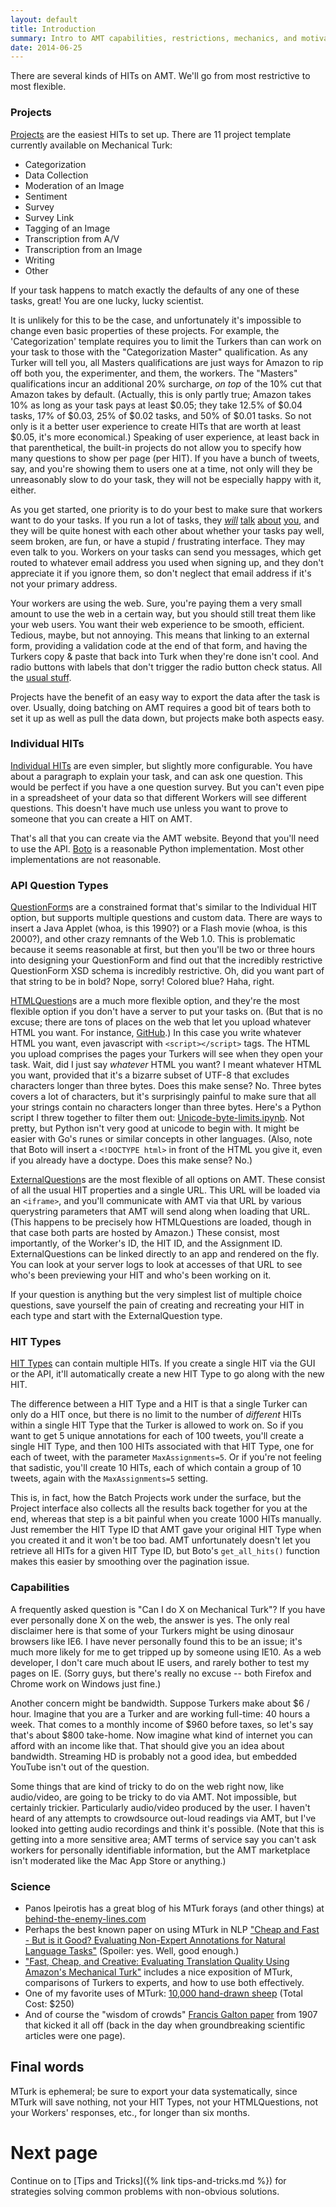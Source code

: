 ```yaml
---
layout: default
title: Introduction
summary: Intro to AMT capabilities, restrictions, mechanics, and motivations.
date: 2014-06-25
---
```


There are several kinds of HITs on AMT. We'll go from most restrictive to most flexible.

### Projects

[Projects](https://requester.mturk.com/create/projects) are the easiest HITs to set up. There are 11 project template currently available on Mechanical Turk:

- Categorization
- Data Collection
- Moderation of an Image
- Sentiment
- Survey
- Survey Link
- Tagging of an Image
- Transcription from A/V
- Transcription from an Image
- Writing
- Other

If your task happens to match exactly the defaults of any one of these tasks, great! You are one lucky, lucky scientist.

It is unlikely for this to be the case, and unfortunately it's impossible to change even basic properties of these projects. For example, the 'Categorization' template requires you to limit the Turkers than can work on your task to those with the "Categorization Master" qualification. As any Turker will tell you, all Masters qualifications are just ways for Amazon to rip off both you, the experimenter, and them, the workers. The "Masters" qualifications incur an additional 20% surcharge, _on top_ of the 10% cut that Amazon takes by default. (Actually, this is only partly true; Amazon takes 10% as long as your task pays at least $0.05; they take 12.5% of $0.04 tasks, 17% of $0.03, 25% of $0.02 tasks, and 50% of $0.01 tasks. So not only is it a better user experience to create HITs that are worth at least $0.05, it's more economical.) Speaking of user experience, at least back in that parenthetical, the built-in projects do not allow you to specify how many questions to show per page (per HIT). If you have a bunch of tweets, say, and you're showing them to users one at a time, not only will they be unreasonably slow to do your task, they will not be especially happy with it, either.

As you get started, one priority is to do your best to make sure that workers want to do your tasks. If you run a lot of tasks, they [_will_](http://www.mturkgrind.com/forum.php) [talk](http://www.mturkforum.com/) [about](http://www.turkernation.com/) [you](http://turkopticon.ucsd.edu/), and they will be quite honest with each other about whether your tasks pay well, seem broken, are fun, or have a stupid / frustrating interface. They may even talk to you. Workers on your tasks can send you messages, which get routed to whatever email address you used when signing up, and they don't appreciate it if you ignore them, so don't neglect that email address if it's not your primary address.

Your workers are using the web. Sure, you're paying them a very small amount to use the web in a certain way, but you should still treat them like your web users. You want their web experience to be smooth, efficient. Tedious, maybe, but not annoying.
This means that linking to an external form, providing a validation code at the end of that form, and having the Turkers copy & paste that back into Turk when they're done isn't cool. And radio buttons with labels that don't trigger the radio button check status. All the [usual stuff](http://uxcredo.com/).

Projects have the benefit of an easy way to export the data after the task is over. Usually, doing batching on AMT requires a good bit of tears both to set it up as well as pull the data down, but projects make both aspects easy.


### Individual HITs

[Individual HITs](https://requester.mturk.com/mturk/createHIT) are even simpler, but slightly more configurable. You have about a paragraph to explain your task, and can ask one question. This would be perfect if you have a one question survey. But you can't even pipe in a spreadsheet of your data so that different Workers will see different questions. This doesn't have much use unless you want to prove to someone that you can create a HIT on AMT.

That's all that you can create via the AMT website. Beyond that you'll need to use the API. [Boto](http://boto.readthedocs.org/en/latest/) is a reasonable Python implementation. Most other implementations are not reasonable.


### API Question Types

[QuestionForm](http://docs.aws.amazon.com/AWSMechTurk/latest/AWSMturkAPI/ApiReference_QuestionFormDataStructureArticle.html)s are a constrained format that's similar to the Individual HIT option, but supports multiple questions and custom data. There are ways to insert a Java Applet (whoa, is this 1990?) or a Flash movie (whoa, is this 2000?), and other crazy remnants of the Web 1.0. This is problematic because it seems reasonable at first, but then you'll be two or three hours into designing your QuestionForm and find out that the incredibly restrictive QuestionForm XSD schema is incredibly restrictive. Oh, did you want part of that string to be in bold? Nope, sorry! Colored blue? Haha, right.

[HTMLQuestion](http://docs.aws.amazon.com/AWSMechTurk/latest/AWSMturkAPI/ApiReference_HTMLQuestionArticle.html)s are a much more flexible option, and they're the most flexible option if you don't have a server to put your tasks on. (But that is no excuse; there are tons of places on the web that let you upload whatever HTML you want. For instance, [GitHub](https://github.com/).) In this case you write whatever HTML you want, even javascript with `<script></script>` tags. The HTML you upload comprises the pages your Turkers will see when they open your task. Wait, did I just say _whatever_ HTML you want? I meant whatever HTML you want, provided that it's a bizarre subset of UTF-8 that excludes characters longer than three bytes. Does this make sense? No. Three bytes covers a lot of characters, but it's surprisingly painful to make sure that all your strings contain no characters longer than three bytes. Here's a Python script I threw together to filter them out: [Unicode-byte-limits.ipynb](http://nbviewer.ipython.org/github/chbrown/sandbox/blob/gh-pages/python/notebooks/Unicode-byte-limits.ipynb). Not pretty, but Python isn't very good at unicode to begin with. It might be easier with Go's runes or similar concepts in other languages.
(Also, note that Boto will insert a `<!DOCTYPE html>` in front of the HTML you give it, even if you already have a doctype. Does this make sense? No.)

[ExternalQuestion](http://docs.aws.amazon.com/AWSMechTurk/latest/AWSMturkAPI/ApiReference_ExternalQuestionArticle.html)s are the most flexible of all options on AMT. These consist of all the usual HIT properties and a single URL. This URL will be loaded via an `<iframe>`, and you'll communicate with AMT via that URL by various querystring parameters that AMT will send along when loading that URL. (This happens to be precisely how HTMLQuestions are loaded, though in that case both parts are hosted by Amazon.) These consist, most importantly, of the Worker's ID, the HIT ID, and the Assignment ID. ExternalQuestions can be linked directly to an app and rendered on the fly. You can look at your server logs to look at accesses of that URL to see who's been previewing your HIT and who's been working on it.

If your question is anything but the very simplest list of multiple choice questions, save yourself the pain of creating and recreating your HIT in each type and start with the ExternalQuestion type.


### HIT Types

[HIT Types](http://docs.aws.amazon.com/AWSMechTurk/latest/AWSMechanicalTurkRequester/Concepts_HITTypesArticle.html) can contain multiple HITs. If you create a single HIT via the GUI or the API, it'll automatically create a new HIT Type to go along with the new HIT.

The difference between a HIT Type and a HIT is that a single Turker can only do a HIT once, but there is no limit to the number of _different_ HITs within a single HIT Type that the Turker is allowed to work on. So if you want to get 5 unique annotations for each of 100 tweets, you'll create a single HIT Type, and then 100 HITs associated with that HIT Type, one for each of tweet, with the parameter `MaxAssignments=5`. Or if you're not feeling that sadistic, you'll create 10 HITs, each of which contain a group of 10 tweets, again with the `MaxAssignments=5` setting.

This is, in fact, how the Batch Projects work under the surface, but the Project interface also collects all the results back together for you at the end, whereas that step is a bit painful when you create 1000 HITs manually. Just remember the HIT Type ID that AMT gave your original HIT Type when you created it and it won't be too bad. AMT unfortunately doesn't let you retrieve all HITs for a given HIT Type ID, but Boto's `get_all_hits()` function makes this easier by smoothing over the pagination issue.


### Capabilities

A frequently asked question is "Can I do X on Mechanical Turk"? If you have ever personally done X on the web, the answer is yes. The only real disclaimer here is that some of your Turkers might be using dinosaur browsers like IE6. I have never personally found this to be an issue; it's much more likely for me to get tripped up by someone using IE10. As a web developer, I don't care much about IE users, and rarely bother to test my pages on IE. (Sorry guys, but there's really no excuse -- both Firefox and Chrome work on Windows just fine.)

Another concern might be bandwidth. Suppose Turkers make about $6 / hour. Imagine that you are a Turker and are working full-time: 40 hours a week. That comes to a monthly income of $960 before taxes, so let's say that's about $800 take-home. Now imagine what kind of internet you can afford with an income like that. That should give you an idea about bandwidth. Streaming HD is probably not a good idea, but embedded YouTube isn't out of the question.

Some things that are kind of tricky to do on the web right now, like audio/video, are going to be tricky to do via AMT. Not impossible, but certainly trickier. Particularly audio/video produced by the user. I haven't heard of any attempts to crowdsource out-loud readings via AMT, but I've looked into getting audio recordings and think it's possible. (Note that this is getting into a more sensitive area; AMT terms of service say you can't ask workers for personally identifiable information, but the AMT marketplace isn't moderated like the Mac App Store or anything.)


### Science

- Panos Ipeirotis has a great blog of his MTurk forays (and other things) at [behind-the-enemy-lines.com](http://www.behind-the-enemy-lines.com/)
- Perhaps the best known paper on using MTurk in NLP ["Cheap and Fast - But is it Good? Evaluating Non-Expert Annotations for Natural Language Tasks"](http://www.stanford.edu/people/jurafsky/amt.pdf) (Spoiler: yes. Well, good enough.)
- ["Fast, Cheap, and Creative: Evaluating Translation Quality Using Amazon's Mechanical Turk"](https://www.cs.jhu.edu/~ccb/publications/mechanical-turk-for-machine-translation-evaluation.pdf) includes a nice exposition of MTurk, comparisons of Turkers to experts, and how to use both effectively.
- One of my favorite uses of MTurk: [10,000 hand-drawn sheep](http://www.thesheepmarket.com/) (Total Cost: $250)
- And of course the "wisdom of crowds" [Francis Galton paper](http://galton.org/essays/1900-1911/galton-1907-vox-populi.pdf) from 1907 that kicked it all off (back in the day when groundbreaking scientific articles were one page).


## Final words

MTurk is ephemeral; be sure to export your data systematically, since MTurk will save nothing, not your HIT Types, not your HTMLQuestions, not your Workers' responses, etc., for longer than six months.


# Next page

Continue on to [Tips and Tricks]({% link tips-and-tricks.md %}) for strategies solving common problems with non-obvious solutions.
